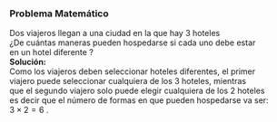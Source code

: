 ### Problema Matemático <br>
Dos viajeros llegan a una ciudad en la que hay $3$ hoteles<br>
¿De cuántas maneras pueden hospedarse si cada uno debe estar <br>
en un hotel diferente ?<br>
**Solución:** <br>
Como los viajeros deben seleccionar hoteles diferentes, el primer<br>
viajero puede seleccionar cualquiera de los $3$ hoteles, mientras <br>
que el segundo viajero solo puede elegir cualquiera de los $2$ hoteles<br>
es decir que el número de formas en que pueden hospedarse va ser:<br>
$3\times 2=6$ .
